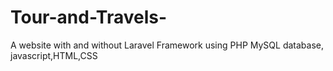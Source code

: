 # Tour-and-Travels-
A website with and without Laravel Framework using PHP MySQL database, javascript,HTML,CSS 
